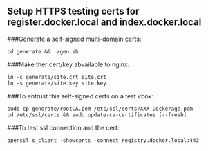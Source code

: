 ## Setup HTTPS testing certs for register.docker.local and index.docker.local

###Generate a self-signed multi-domain certs:

    cd generate && ./gen.sh    

###Make ther cert/key abvailable to nginx:

    ln -s generate/site.crt site.crt
    ln -s generate/site.key site.key

###To entrust this self-signed certs on a test vbox:
   
    sudo cp generate/rootCA.pem /etc/ssl/certs/XXX-Dockerage.pem
    cd /etc/ssl/certs && sudo update-ca-certificates [--fresh]

###To test ssl connection and the cert:

    openssl s_client -showcerts -connect registry.docker.local:443



